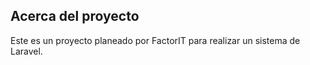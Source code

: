 ## Acerca del proyecto

Este es un proyecto planeado por FactorIT para realizar un sistema de Laravel. 


